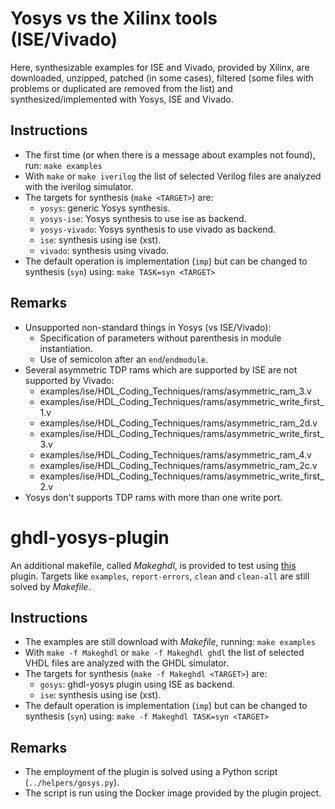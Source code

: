 # Yosys vs the Xilinx tools (ISE/Vivado)

Here, synthesizable examples for ISE and Vivado, provided by Xilinx, are downloaded, unzipped,
patched (in some cases), filtered (some files with problems or duplicated are removed from the
list) and synthesized/implemented with Yosys, ISE and Vivado.

## Instructions

* The first time (or when there is a message about examples not found), run: `make examples`
* With `make` or `make iverilog` the list of selected Verilog files are analyzed with the iverilog
simulator.
* The targets for synthesis (`make <TARGET>`) are:
    * `yosys`: generic Yosys synthesis.
    * `yosys-ise`: Yosys synthesis to use ise as backend.
    * `yosys-vivado`: Yosys synthesis to use vivado as backend.
    * `ise`: synthesis using ise (xst).
    * `vivado`: synthesis using vivado.
* The default operation is implementation (`imp`) but can be changed to synthesis (`syn`) using:
`make TASK=syn <TARGET>`

## Remarks

* Unsupported non-standard things in Yosys (vs ISE/Vivado):
    * Specification of parameters without parenthesis in module instantiation.
    * Use of semicolon after an `end`/`endmodule`.
* Several asymmetric TDP rams which are supported by ISE are not supported by Vivado:
    * examples/ise/HDL_Coding_Techniques/rams/asymmetric_ram_3.v
    * examples/ise/HDL_Coding_Techniques/rams/asymmetric_write_first_1.v
    * examples/ise/HDL_Coding_Techniques/rams/asymmetric_ram_2d.v
    * examples/ise/HDL_Coding_Techniques/rams/asymmetric_write_first_3.v
    * examples/ise/HDL_Coding_Techniques/rams/asymmetric_ram_4.v
    * examples/ise/HDL_Coding_Techniques/rams/asymmetric_ram_2c.v
    * examples/ise/HDL_Coding_Techniques/rams/asymmetric_write_first_2.v
* Yosys don't supports TDP rams with more than one write port.

# ghdl-yosys-plugin

An additional makefile, called *Makeghdl*, is provided to test using
[this](https://github.com/ghdl/ghdl-yosys-plugin) plugin.
Targets like `examples`, `report-errors`, `clean` and `clean-all` are still solved by *Makefile*.

## Instructions

* The examples are still download with *Makefile*, running: `make examples`
* With `make -f Makeghdl` or `make -f Makeghdl ghdl` the list of selected VHDL files are analyzed
with the GHDL simulator.
* The targets for synthesis (`make -f Makeghdl <TARGET>`) are:
    * `gosys`: ghdl-yosys plugin using ISE as backend.
    * `ise`: synthesis using ise (xst).
* The default operation is implementation (`imp`) but can be changed to synthesis (`syn`) using:
`make -f Makeghdl TASK=syn <TARGET>`

## Remarks

* The employment of the plugin is solved using a Python script (`../helpers/gosys.py`).
* The script is run using the Docker image provided by the plugin project.
